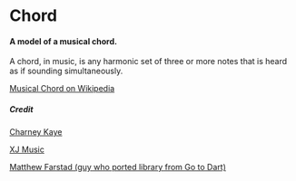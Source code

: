 # Chord

#### A model of a musical chord.

A chord, in music, is any harmonic set of three or more notes that is heard as if sounding simultaneously.

[Musical Chord on Wikipedia](https://en.wikipedia.org/wiki/Chord_(music))

##### Credit

[Charney Kaye](https://charneykaye.com)

[XJ Music](https://xj.io)

[Matthew Farstad (guy who ported library from Go to Dart)](https://www.mfarstad.com)